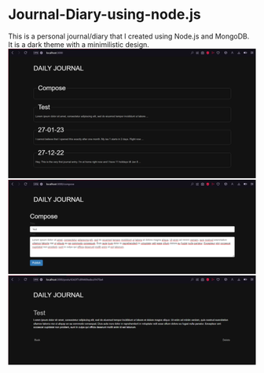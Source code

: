﻿# Journal-Diary-using-node.js
This is a personal journal/diary that I created using Node.js and MongoDB.  
It is a dark theme with a minimilistic design.  
![homepage](images/Homepage.png)  
![compose](images/Compose.png)  
![description](images/FullDescription.png)  

